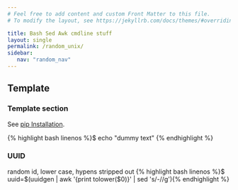 ```yaml
---
# Feel free to add content and custom Front Matter to this file.
# To modify the layout, see https://jekyllrb.com/docs/themes/#overriding-theme-defaults

title: Bash Sed Awk cmdline stuff
layout: single
permalink: /random_unix/
sidebar:
   nav: "random_nav"
---
```


## Template 
### Template section 
See [pip Installation](https://pip.pypa.io/en/stable/installing/).

{% highlight bash linenos %}$ echo "dummy text" {% endhighlight %}

### UUID
random id, lower case, hypens stripped out 
{% highlight bash linenos %}$ uuid=$(uuidgen | awk '{print tolower($0)}' | sed 's/\-//g'){% endhighlight %}

